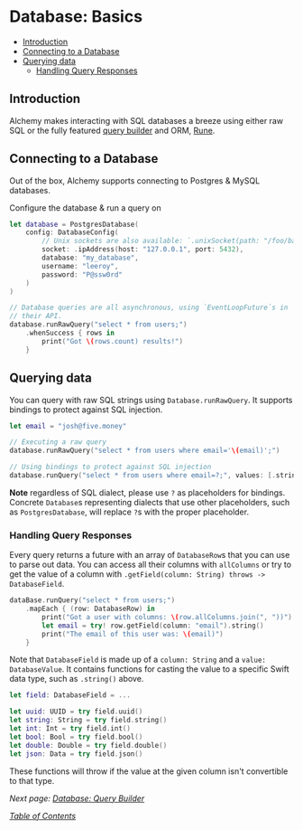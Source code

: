 # Database: Basics

- [Introduction](#introduction)
- [Connecting to a Database](#connecting-to-a-database)
- [Querying data](#querying-data)
  * [Handling Query Responses](#handling-query-responses)

## Introduction

Alchemy makes interacting with SQL databases a breeze using either raw SQL or the fully featured [query builder](5b_DatabaseQueryBuilder.md) and ORM, [Rune](6a_RuneBasics.md).

## Connecting to a Database

Out of the box, Alchemy supports connecting to Postgres & MySQL databases.

Configure the database & run a query on 
```swift
let database = PostgresDatabase(
    config: DatabaseConfig(
        // Unix sockets are also available: `.unixSocket(path: "/foo/bar/baz")`
        socket: .ipAddress(host: "127.0.0.1", port: 5432),
        database: "my_database",
        username: "leeroy",
        password: "P@ssw0rd"
    )
)

// Database queries are all asynchronous, using `EventLoopFuture`s in 
// their API.
database.runRawQuery("select * from users;")
    .whenSuccess { rows in
        print("Got \(rows.count) results!")
    }
```

## Querying data

You can query with raw SQL strings using `Database.runRawQuery`. It supports bindings to protect against SQL injection.

```swift
let email = "josh@five.money"

// Executing a raw query
database.runRawQuery("select * from users where email='\(email)';")

// Using bindings to protect against SQL injection
database.runQuery("select * from users where email=?;", values: [.string(email)])
```

**Note** regardless of SQL dialect, please use `?` as placeholders for bindings. Concrete `Database`s representing dialects that use other placeholders, such as `PostgresDatabase`, will replace `?`s with the proper placeholder.

### Handling Query Responses

Every query returns a future with an array of `DatabaseRow`s that you can use to parse out data. You can access all their columns with `allColumns` or try to get the value of a column with `.getField(column: String) throws -> DatabaseField`.

```swift
dataBase.runQuery("select * from users;")
    .mapEach { (row: DatabaseRow) in
        print("Got a user with columns: \(row.allColumns.join(", "))")
        let email = try! row.getField(column: "email").string()
        print("The email of this user was: \(email)")
    }
```

Note that `DatabaseField` is made up of a `column: String` and a `value: DatabaseValue`. It contains functions for casting the value to a specific Swift data type, such as `.string()` above.

```swift
let field: DatabaseField = ...

let uuid: UUID = try field.uuid()
let string: String = try field.string()
let int: Int = try field.int()
let bool: Bool = try field.bool()
let double: Double = try field.double()
let json: Data = try field.json()
```

These functions will throw if the value at the given column isn't convertible to that type.

_Next page: [Database: Query Builder](5b_DatabaseQueryBuilder.md)_

_[Table of Contents](/Docs#docs)_